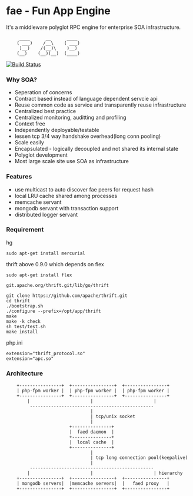 fae - Fun App Engine
====================
It's a middleware polyglot RPC engine for enterprise SOA infrastructure.

         ____      __      ____ 
        ( ___)    /__\    ( ___)
         )__)    /(__)\    )__) 
        (__)    (__)(__)  (____)

[![Build Status](https://travis-ci.org/funkygao/fae.png?branch=master)](https://travis-ci.org/funkygao/fae)
                               
### Why SOA?

*   Seperation of concerns
*   Contract based instead of language dependent servcie api
*   Reuse common code as service and transparently reuse infrastructure
*   Centralized best practice
*   Centralized monitoring, auditting and profiling
*   Context free
*   Independently deployable/testable
*   lessen tcp 3/4 way handshake overhead(long conn pooling)
*   Scale easily
*   Encapsulated - logically decoupled and not shared its internal state
*   Polyglot development
*   Most large scale site use SOA as infrastructure

### Features

*   use multicast to auto discover fae peers for request hash
*   local LRU cache shared among processes
*   memcache servant
*   mongodb servant with transaction support
*   distributed logger servant

### Requirement

hg

    sudo apt-get install mercurial

thrift above 0.9.0 which depends on flex

    sudo apt-get install flex

    git.apache.org/thrift.git/lib/go/thrift

    git clone https://github.com/apache/thrift.git
    cd thrift
    ./bootstrap.sh
    ./configure --prefix=/opt/app/thrift
    make
    make -k check
    sh test/test.sh
    make install

php.ini

    extension="thrift_protocol.so"
    extension="apc.so"

### Architecture


        +----------------+  +----------------+  +----------------+
        | php-fpm worker |  | php-fpm worker |  | php-fpm worker |
        +----------------+  +----------------+  +----------------+
            |                       |                       |
             -----------------------------------------------
                                    |                        
                                    | tcp/unix socket
                                    |                        
                            +---------------+
                            |  faed daemon  |
                            +---------------+
                            |  local cache  | 
                            +---------------+
                                    |                        
                                    | tcp long connection pool(keepalive)
                                    |                        
             -----------------------------------------------
            |                       |                       | hierarchy
        +----------------+  +----------------+  +----------------+
        | mongodb servers|  |memcache servers|  |   faed proxy   |
        +----------------+  +----------------+  +----------------+

